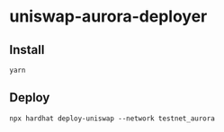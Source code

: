 # uniswap-aurora-deployer


## Install

```
yarn 
```

## Deploy

```
npx hardhat deploy-uniswap --network testnet_aurora
```